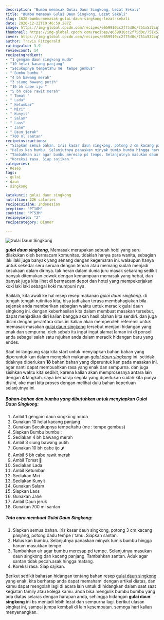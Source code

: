 ```yaml
---
description: "Bumbu memasak Gulai Daun Singkong, Lezat Sekali"
title: "Bumbu memasak Gulai Daun Singkong, Lezat Sekali"
slug: 1628-bumbu-memasak-gulai-daun-singkong-lezat-sekali
date: 2020-12-22T19:46:50.287Z
image: https://img-global.cpcdn.com/recipes/e659910cc2f75d0c/751x532cq70/gulai-daun-singkong-foto-resep-utama.jpg
thumbnail: https://img-global.cpcdn.com/recipes/e659910cc2f75d0c/751x532cq70/gulai-daun-singkong-foto-resep-utama.jpg
cover: https://img-global.cpcdn.com/recipes/e659910cc2f75d0c/751x532cq70/gulai-daun-singkong-foto-resep-utama.jpg
author: Travis Fitzgerald
ratingvalue: 3.9
reviewcount: 14
recipeingredient:
- "1 gengam daun singkong muda"
- "10 helai kacang panjang"
- "Secukupnya tempetahu me  tempe gembus"
- " Bumbu bumbu "
- "4 bh bawang merah"
- "3 siung bawang putih"
- "10 bh cabe ijo "
- "5 bh cabe rawit merah"
- " Tomat "
- " Lada"
- " Ketumbar"
- " Miri"
- " Kunyit"
- " Salam"
- " Laos"
- " Jahe"
- " Daun jeruk"
- "700 ml santan"
recipeinstructions:
- "Siapkan semua bahan. Iris kasar daun singkong, potong 3 cm kacang panjang, potong dadu tempe / tahu. Siapkan santan."
- "Halus kan bumbu. Selanjutnya panaskan minyak tumis bumbu hingga harum masukkan tempe"
- "Tambahkan air agar bumbu meresap pd tempe. Selanjutnya masukan daun singkong dan kacang panjang. Tambahkan santan. Aduk agar santan tidak pecah.asak hingga matang."
- "Koreksi rasa. Siap sajikan."
categories:
- Resep
tags:
- gulai
- daun
- singkong

katakunci: gulai daun singkong 
nutrition: 226 calories
recipecuisine: Indonesian
preptime: "PT10M"
cooktime: "PT53M"
recipeyield: "2"
recipecategory: Dinner

---
```



![Gulai Daun Singkong](https://img-global.cpcdn.com/recipes/e659910cc2f75d0c/751x532cq70/gulai-daun-singkong-foto-resep-utama.jpg)

<b><i>gulai daun singkong</i></b>, Memasak merupakan sebuah hobi yang seru dilakukan oleh bermacam komunitas. tidaklah hanya para wanita, sebagian laki laki juga banyak yang senang dengan kegemaran ini. walaupun hanya untuk sekedar seru seruan dengan teman atau memang sudah menjadi kesukaan dalam dirinya. tak heran dalam dunia juru masak sekarang sedikit banyak ditemukan cowok dengan kemampuan memasak yang hebat, dan banyak juga kita lihat di bermacam depot dan hotel yang mempekerjakan koki laki laki sebagai koki mumpuni nya.



Baiklah, kita awali ke hal resep resep makanan <i>gulai daun singkong</i>. di tengah tengah rutinitas kita, bisa jadi akan terasa membahagiakan bila sejenak anda memberikan sebagian waktu untuk meracik gulai daun singkong ini. dengan keberhasilan kita dalam membuat masakan tersebut, dapat menjadikan diri kalian bangga akan hasil olahan kita sendiri. dan juga disini dengan perantara situs ini kalian akan memperoleh referensi untuk memasak masakan <u>gulai daun singkong</u> tersebut menjadi hidangan yang enak dan sempurna, oleh sebab itu ingat ingat alamat laman ini di ponsel anda sebagai salah satu rujukan anda dalam meracik hidangan baru yang endes.


Saat ini langsung saja kita start untuk menyiapkan bahan bahan yang diperuntuk kan dalam mengolah makanan <u><i>gulai daun singkong</i></u> ini. setidak tidaknya diperlukan <b>18</b> bahan bahan yang diperuntuk kan pada masakan ini. agar nanti dapat membuahkan rasa yang enak dan sempurna. dan juga sisihkan waktu kita sedikit, karena kalian akan memprosesnya antara lain dengan <b>4</b> langkah. saya berharap segala yang diperlukan sudah kita punya disini, oke mari kita proses dengan melihat dulu bahan keperluan selanjutnya ini.

<!--inarticleads1-->

##### Bahan-bahan dan bumbu yang dibutuhkan untuk menyiapkan Gulai Daun Singkong:

1. Ambil 1 gengam daun singkong muda
1. Gunakan 10 helai kacang panjang
1. Gunakan Secukupnya tempe/tahu (me : tempe gembus)
1. Siapkan  Bumbu bumbu :
1. Sediakan 4 bh bawang merah
1. Ambil 3 siung bawang putih
1. Gunakan 10 bh cabe ijo 🌶
1. Ambil 5 bh cabe rawit merah
1. Ambil  Tomat 🍅
1. Sediakan  Lada
1. Ambil  Ketumbar
1. Sediakan  Miri
1. Sediakan  Kunyit
1. Gunakan  Salam
1. Siapkan  Laos
1. Gunakan  Jahe
1. Ambil  Daun jeruk
1. Gunakan 700 ml santan




<!--inarticleads2-->

##### Tata cara membuat Gulai Daun Singkong:

1. Siapkan semua bahan. Iris kasar daun singkong, potong 3 cm kacang panjang, potong dadu tempe / tahu. Siapkan santan.
1. Halus kan bumbu. Selanjutnya panaskan minyak tumis bumbu hingga harum masukkan tempe
1. Tambahkan air agar bumbu meresap pd tempe. Selanjutnya masukan daun singkong dan kacang panjang. Tambahkan santan. Aduk agar santan tidak pecah.asak hingga matang.
1. Koreksi rasa. Siap sajikan.




Berikut sedikit bahasan hidangan tentang bahan resep <u>gulai daun singkong</u> yang enak. kita berharap anda dapat memahami dengan artikel diatas, dan kamu dapat mengolah lagi di acara lain untuk di hidangkan dalam saat saat kegiatan family atau kolega kamu. anda bisa mengulik bumbu bumbu yang ada diatas selaras dengan harapan anda, sehingga hidangan <b>gulai daun singkong</b> ini bs menjadi lebih lezat dan sempurna lagi. berikut ulasan singkat ini, sampai jumpa kembali di lain kesempatan. semoga hari kalian menyenangkan.
